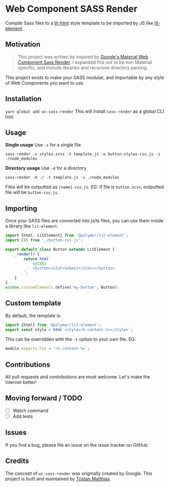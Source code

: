 # Web Component SASS Render
Compile Sass files to a [lit-html](https://github.com/Polymer/lit-html) style template to be imported by JS like [lit-element](https://github.com/Polymer/lit-element) .


## Motivation
> This project was written by inspired by [Google's Material Web Component Sass Render](https://github.com/material-components/material-components-web-components/tree/master/packages/sass-render).
> I expanded this out to be non Material specific, and include libraries and recursive directory parsing.

This project exists to make your SASS modular, and importable by any style of Web Components you want to use.



## Installation
`yarn global add wc-sass-render`
This will install `sass-render` as a global CLI tool.


## Usage
**Single usage**
Use `-s` for a single file
```
sass-render -s styles.scss -t template.js -o button-styles-css.js -i ./node_modules
```

**Directory usage**
Use `-d` for a directory
```
sass-render -d ./ -t template.js -i ./node_modules
```
Files will be outputted as `[name]-css.js`. EG: If file is `button.scss`, outputted file will be `button-css.js`.


## Importing
Once your SASS files are converted into js/ts files, you can use them inside a library like `lit-element`:

```js
import {html, LitElement} from '@polymer/lit-element';
import CSS from './button-css.js';

export default class Button extends LitElement {
    _render() {
        return html`
            ${CSS}
            <button><slot>Submit</slot></button>
        `;
    }
}
window.customElements.define('my-button', Button);
```


## Custom template
By default, the template is:
```js
import {html} from '@polymer/lit-element';
export const style = html`<style><% content %></style>`;
```

This can be overridden with the `-t` option to your own file. EG:
```js
module.exports.CSS = '<% content %>';
```


## Contributions
All pull requests and contributions are most welcome. Let's make the internet better!

## Moving forward / TODO
- [ ] Watch command
- [ ] Add tests

## Issues
If you find a bug, please file an issue on the issue tracker on GitHub.

## Credits
The concept of `wc-sass-render` was originally created by Google.
This project is built and maintained by [Tristan Matthias](https://github.com/tristanMatthias).
